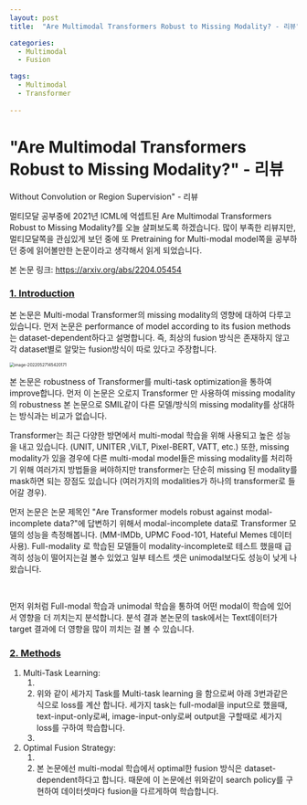 ```yaml
---
layout: post
title:  "Are Multimodal Transformers Robust to Missing Modality? - 리뷰"

categories:
  - Multimodal
  - Fusion

tags:
  - Multimodal
  - Transformer
  
---
```


# "Are Multimodal Transformers Robust to Missing Modality?" - 리뷰
Without Convolution or Region Supervision" - 리뷰

멀티모달 공부중에 2021년 ICML에 억셉트된 Are Multimodal Transformers Robust to Missing Modality?를 오늘 살펴보도록 하겠습니다. 많이 부족한 리뷰지만, 멀티모달쪽을 관심있게 보던 중에 또 Pretraining for Multi-modal model쪽을 공부하던 중에 읽어볼만한 논문이라고 생각해서 읽게 되었습니다.

본 논문 링크: https://arxiv.org/abs/2204.05454

### <u>1. Introduction</u>

본 논문은 Multi-modal Transformer의 missing modality의 영향에 대하여 다루고 있습니다. 먼저 논문은 performance of model according to its fusion methods는 dataset-dependent하다고 설명합니다. 즉, 최상의 fusion 방식은 존재하지 않고 각 dataset별로 알맞는 fusion방식이 따로 있다고 주장합니다.

<img src="{{ site.url }}{{ site.baseurl }}/assets/images/image-20220527145420171.png" alt="image-20220527145420171" style="zoom:50%;" />

본 논문은 robustness of Transformer를 multi-task optimization을 통하여 improve합니다. 먼저 이 논문은 오로지 Transformer 만 사용하여 missing modality 의 robustness 본 논문으로 SMIL같이 다른 모델/방식의 missing modality를 상대하는 방식과는 비교가 없습니다.

Transformer는 최근 다양한 방면에서 multi-modal 학습을 위해 사용되고 높은 성능을 내고 있습니다. (UNIT, UNITER ,ViLT, Pixel-BERT, VATT, etc.) 또한, missing modality가 있을 경우에 다른 multi-modal model들은 missing modality를 처리하기 위해 여러가지 방법들을 써야하지만 transformer는 단순히 missing 된 modality를 mask하면 되는 장점도 있습니다 (여러가지의 modalities가 하나의 transformer로 들어갈 경우). 

먼저 논문은 논문 제목인 "Are Transformer models robust against modal-incomplete data?"에 답변하기 위해서 modal-incomplete data로 Transformer 모델의 성능을 측정해봅니다. (MM-IMDb, UPMC Food-101, Hateful Memes 데이터 사용). Full-modality 로 학습된 모델들이 modality-incomplete로 테스트 했을때 급격히 성능이 떨어지는걸 볼수 있었고 일부 테스트 셋은 unimodal보다도 성능이 낮게 나왔습니다.

<img src="{{ site.url }}{{ site.baseurl }}/assets/images/image-20220528124518064.png" alt="">

<img src="{{ site.url }}{{ site.baseurl }}/assets/images/image-20220528124942742.png" alt="">

먼저 위처럼 Full-modal 학습과 unimodal 학습을 통하여 어떤 modal이 학습에 있어서 영향을 더 끼치는지 분석합니다. 분석 결과 본논문의 task에서는 Text데이터가 target 결과에 더 영향을 많이 끼치는 걸 볼 수 있습니다.



### <u>2. Methods</u>

1. Multi-Task Learning:
   1. <img src="{{ site.url }}{{ site.baseurl }}/assets/images/image-20220528125058029.png" alt="">
   2. 위와 같이 세가지 Task를 Multi-task learning 을 함으로써 아래 3번과같은 식으로 loss를 계산 합니다. 세가지 task는 full-modal을 input으로 했을때, text-input-only로써, image-input-only로써 output을 구할때로 세가지 loss를 구하여 학습합니다.
   3. <img src="{{ site.url }}{{ site.baseurl }}/assets/images/image-20220528125130102.png" alt="">
2. Optimal Fusion Strategy:
   1. <img src="{{ site.url }}{{ site.baseurl }}/assets/images/image-20220528125328086.png" alt="">
   2. 본 논문에선 multi-modal 학습에서 optimal한 fusion 방식은 dataset-dependent하다고 합니다. 때문에 이 논문에선 위와같이 search policy를 구현하여 데이터셋마다 fusion을 다르게하여 학습합니다.






